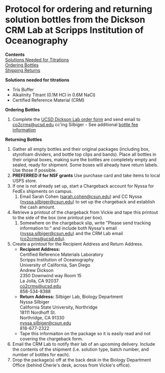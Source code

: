 # Protocol for ordering and returning solution bottles from the Dickson CRM Lab at Scripps Institution of Oceanography

**Contents**  
[Solutions Needed for Titrations](#Solutions)  
[Ordering Bottles](#Ordering)  
[Shipping Returns](#Returns)  

<a name="Solutions"></a> **Solutions needed for titrations**
* Tris Buffer
* Alkalinity Titrant (0.1M HCl in 0.6M NaCl)
* Certified Reference Material (CRM)

<a name="Ordering"></a> **Ordering Bottles**
1. Complete the [UCSD Dickson Lab order form](https://github.com/SilbigerLab/Titrator/blob/master/CRM%20order%20220523%20(1).docx) and send email to co2crms@ucsd.edu cc'ing Silbiger - See additional [bottle fee information](https://github.com/SilbigerLab/Titrator/blob/master/RM%20cost%20increase%20letter.pdf)

<a name="Returning"></a> **Returning Bottles**
1. Gather all empty bottles and their original packages (including box, styrofoam dividers, and bottle top clips and bands).  Place all bottles in their original boxes, making sure the bottles are completely empty and sealed, ready for shipment. Some boxes will already have return labels. Use those if possible. 
1. **PREFERRED if for NSF grants** Use purchase card and take items to local USPS store. 
1. If one is not already set up, start a Chargeback account for Nyssa for FedEx shipments on campus.
    1. Email Sarah Cohen (sarah.cohen@csun.edu) and CC Nyssa (nyssa.silbiger@csun.edu) to set up the chargeback and establish the cash amount.
1. Retrieve a printout of the chargeback from Vickie and tape this printout to the side of the box (one printout per box).
    1. Somewhere on the chargeback slip, write "Please send tracking information to:" and include both Nyssa's email (nyssa.silbiger@csun.edu) and the CRM Lab email (co2crms@ucsd.edu).
1. Create a printout for the Recipient Address and Return Address.
    * **Recipient Address:**  
    Certified Reference Materials Laboratory  
    Scripps Institution of Oceanography  
    University of California, San Diego  
    Andrew Dickson  
    2350 Downwind way Room 15  
    La Jolla, CA 92037  
    co2crms@ucsd.edu  
    858-534-8388
    * **Return Address:**
    Silbiger Lab, Biology Department  
    Nyssa Silbiger  
    California State University, Northridge  
    18111 Nordhoff St.  
    Northridge, CA 91330  
    nyssa.silbiger@csun.edu  
    818-677-2322
    * Tape this informaiton on the package so it is easily read and not covering the chargeback form.
1. Email the CRM Lab to notify their lab of an upcoming delivery.  Include the contents of the shipment (i.e. solution type, batch number, and number of bottles for each).
1. Drop the package(s) off at the back desk in the Biology Department Office (behind Cherie's desk, across from Vickie's office).


